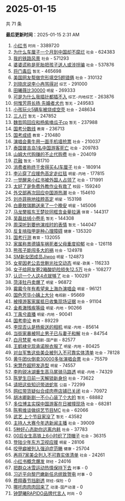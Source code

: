 # 2025-01-15

共 71 条


<!-- BEGIN -->

**最后更新时间**：2025-01-15 2:31 AM
1. [小红书](https://m.weibo.cn/search?containerid=100103type%3D1%26t%3D10%26q%3D%E5%B0%8F%E7%BA%A2%E4%B9%A6&stream_entry_id=31&isnewpage=1&extparam=seat%3D1%26cate%3D5001%26lcate%3D5001%26realpos%3D1%26flag%3D1%26q%3D%25E5%25B0%258F%25E7%25BA%25A2%25E4%25B9%25A6%26dgr%3D0%26pos%3D0%26band_rank%3D1%26filter_type%3Drealtimehot%26c_type%3D31%26stream_entry_id%3D31%26display_time%3D1736872157%26pre_seqid%3D17368721569800117446557) `时尚` - 3389720
2. [为什么车厘子一个月到中国却不腐烂](https://m.weibo.cn/search?containerid=100103type%3D1%26t%3D10%26q%3D%23%E4%B8%BA%E4%BB%80%E4%B9%88%E8%BD%A6%E5%8E%98%E5%AD%90%E4%B8%80%E4%B8%AA%E6%9C%88%E5%88%B0%E4%B8%AD%E5%9B%BD%E5%8D%B4%E4%B8%8D%E8%85%90%E7%83%82%23&stream_entry_id=31&isnewpage=1&extparam=seat%3D1%26cate%3D5001%26lcate%3D5001%26realpos%3D2%26flag%3D2%26q%3D%2523%25E4%25B8%25BA%25E4%25BB%2580%25E4%25B9%2588%25E8%25BD%25A6%25E5%258E%2598%25E5%25AD%2590%25E4%25B8%2580%25E4%25B8%25AA%25E6%259C%2588%25E5%2588%25B0%25E4%25B8%25AD%25E5%259B%25BD%25E5%258D%25B4%25E4%25B8%258D%25E8%2585%2590%25E7%2583%2582%2523%26dgr%3D0%26pos%3D1%26band_rank%3D2%26filter_type%3Drealtimehot%26c_type%3D31%26stream_entry_id%3D31%26display_time%3D1736872157%26pre_seqid%3D17368721569800117446557) `社会` - 624383
3. [我的铁路风景](https://m.weibo.cn/search?containerid=100103type%3D1%26t%3D10%26q%3D%23%E6%88%91%E7%9A%84%E9%93%81%E8%B7%AF%E9%A3%8E%E6%99%AF%23&stream_entry_id=31&isnewpage=1&extparam=seat%3D1%26cate%3D5001%26lcate%3D5001%26realpos%3D3%26flag%3D0%26q%3D%2523%25E6%2588%2591%25E7%259A%2584%25E9%2593%2581%25E8%25B7%25AF%25E9%25A3%258E%25E6%2599%25AF%2523%26dgr%3D0%26pos%3D2%26band_rank%3D3%26filter_type%3Drealtimehot%26c_type%3D31%26stream_entry_id%3D31%26display_time%3D1736872157%26pre_seqid%3D17368721569800117446557) `社会` - 571293
4. [婆婆谎称是死胎把孩子送人或涉拐骗](https://m.weibo.cn/search?containerid=100103type%3D1%26t%3D10%26q%3D%23%E5%A9%86%E5%A9%86%E8%B0%8E%E7%A7%B0%E6%98%AF%E6%AD%BB%E8%83%8E%E6%8A%8A%E5%AD%A9%E5%AD%90%E9%80%81%E4%BA%BA%E6%88%96%E6%B6%89%E6%8B%90%E9%AA%97%23&stream_entry_id=31&isnewpage=1&extparam=seat%3D1%26cate%3D5001%26lcate%3D5001%26realpos%3D4%26flag%3D1%26q%3D%2523%25E5%25A9%2586%25E5%25A9%2586%25E8%25B0%258E%25E7%25A7%25B0%25E6%2598%25AF%25E6%25AD%25BB%25E8%2583%258E%25E6%258A%258A%25E5%25AD%25A9%25E5%25AD%2590%25E9%2580%2581%25E4%25BA%25BA%25E6%2588%2596%25E6%25B6%2589%25E6%258B%2590%25E9%25AA%2597%2523%26dgr%3D0%26pos%3D3%26band_rank%3D4%26filter_type%3Drealtimehot%26c_type%3D31%26stream_entry_id%3D31%26display_time%3D1736872157%26pre_seqid%3D17368721569800117446557) `社会` - 537876
5. [将门毒后](https://m.weibo.cn/search?containerid=100103type%3D1%26t%3D10%26q%3D%E5%B0%86%E9%97%A8%E6%AF%92%E5%90%8E&stream_entry_id=31&isnewpage=1&extparam=seat%3D1%26cate%3D5001%26lcate%3D5001%26realpos%3D5%26flag%3D0%26q%3D%25E5%25B0%2586%25E9%2597%25A8%25E6%25AF%2592%25E5%2590%258E%26dgr%3D0%26pos%3D4%26band_rank%3D5%26filter_type%3Drealtimehot%26c_type%3D31%26stream_entry_id%3D31%26display_time%3D1736872157%26pre_seqid%3D17368721569800117446557) `暂无` - 465698
6. [美国网友帮做完形填空5题错俩](https://m.weibo.cn/search?containerid=100103type%3D1%26t%3D10%26q%3D%23%E7%BE%8E%E5%9B%BD%E7%BD%91%E5%8F%8B%E5%B8%AE%E5%81%9A%E5%AE%8C%E5%BD%A2%E5%A1%AB%E7%A9%BA5%E9%A2%98%E9%94%99%E4%BF%A9%23&stream_entry_id=31&isnewpage=1&extparam=seat%3D1%26cate%3D5001%26lcate%3D5001%26realpos%3D6%26flag%3D0%26q%3D%2523%25E7%25BE%258E%25E5%259B%25BD%25E7%25BD%2591%25E5%258F%258B%25E5%25B8%25AE%25E5%2581%259A%25E5%25AE%258C%25E5%25BD%25A2%25E5%25A1%25AB%25E7%25A9%25BA5%25E9%25A2%2598%25E9%2594%2599%25E4%25BF%25A9%2523%26dgr%3D0%26pos%3D5%26band_rank%3D6%26filter_type%3Drealtimehot%26c_type%3D31%26stream_entry_id%3D31%26display_time%3D1736872157%26pre_seqid%3D17368721569800117446557) `社会` - 310132
7. [刘晓庆说李小冉骂得对](https://m.weibo.cn/search?containerid=100103type%3D1%26t%3D10%26q%3D%23%E5%88%98%E6%99%93%E5%BA%86%E8%AF%B4%E6%9D%8E%E5%B0%8F%E5%86%89%E9%AA%82%E5%BE%97%E5%AF%B9%23&stream_entry_id=31&isnewpage=1&extparam=seat%3D1%26cate%3D5001%26lcate%3D5001%26realpos%3D7%26flag%3D0%26q%3D%2523%25E5%2588%2598%25E6%2599%2593%25E5%25BA%2586%25E8%25AF%25B4%25E6%259D%258E%25E5%25B0%258F%25E5%2586%2589%25E9%25AA%2582%25E5%25BE%2597%25E5%25AF%25B9%2523%26dgr%3D0%26pos%3D6%26band_rank%3D7%26filter_type%3Drealtimehot%26c_type%3D31%26stream_entry_id%3D31%26display_time%3D1736872157%26pre_seqid%3D17368721569800117446557) `综艺` - 291000
8. [田曦薇比30000](https://m.weibo.cn/search?containerid=100103type%3D1%26t%3D10%26q%3D%23%E7%94%B0%E6%9B%A6%E8%96%87%E6%AF%9430000%23&stream_entry_id=31&isnewpage=1&extparam=seat%3D1%26cate%3D5001%26lcate%3D5001%26realpos%3D8%26flag%3D0%26q%3D%2523%25E7%2594%25B0%25E6%259B%25A6%25E8%2596%2587%25E6%25AF%259430000%2523%26dgr%3D0%26pos%3D7%26band_rank%3D8%26filter_type%3Drealtimehot%26c_type%3D31%26stream_entry_id%3D31%26display_time%3D1736872157%26pre_seqid%3D17368721569800117446557) `明星` - 269333
9. [可是为什么我插针都插不入](https://m.weibo.cn/search?containerid=100103type%3D1%26t%3D10%26q%3D%23%E5%8F%AF%E6%98%AF%E4%B8%BA%E4%BB%80%E4%B9%88%E6%88%91%E6%8F%92%E9%92%88%E9%83%BD%E6%8F%92%E4%B8%8D%E5%85%A5%23&stream_entry_id=31&isnewpage=1&extparam=seat%3D1%26cate%3D5001%26lcate%3D5001%26realpos%3D31%26flag%3D1%26q%3D%2523%25E5%258F%25AF%25E6%2598%25AF%25E4%25B8%25BA%25E4%25BB%2580%25E4%25B9%2588%25E6%2588%2591%25E6%258F%2592%25E9%2592%2588%25E9%2583%25BD%25E6%258F%2592%25E4%25B8%258D%25E5%2585%25A5%2523%26dgr%3D0%26pos%3D30%26band_rank%3D31%26filter_type%3Drealtimehot%26c_type%3D31%26stream_entry_id%3D31%26display_time%3D1736872157%26pre_seqid%3D17368721569800117446557) `综艺-内地综艺` - 263876
10. [何惟芳蒋长扬 先婚者犬也](https://m.weibo.cn/search?containerid=100103type%3D1%26t%3D10%26q%3D%E4%BD%95%E6%83%9F%E8%8A%B3%E8%92%8B%E9%95%BF%E6%89%AC+%E5%85%88%E5%A9%9A%E8%80%85%E7%8A%AC%E4%B9%9F&stream_entry_id=31&isnewpage=1&extparam=seat%3D1%26cate%3D5001%26lcate%3D5001%26realpos%3D9%26flag%3D1%26q%3D%25E4%25BD%2595%25E6%2583%259F%25E8%258A%25B3%25E8%2592%258B%25E9%2595%25BF%25E6%2589%25AC%2520%25E5%2585%2588%25E5%25A9%259A%25E8%2580%2585%25E7%258A%25AC%25E4%25B9%259F%26dgr%3D0%26pos%3D8%26band_rank%3D9%26filter_type%3Drealtimehot%26c_type%3D31%26stream_entry_id%3D31%26display_time%3D1736872157%26pre_seqid%3D17368721569800117446557) `暂无` - 249583
11. [小孩玩火5辆车被烧成空壳](https://m.weibo.cn/search?containerid=100103type%3D1%26t%3D10%26q%3D%23%E5%B0%8F%E5%AD%A9%E7%8E%A9%E7%81%AB5%E8%BE%86%E8%BD%A6%E8%A2%AB%E7%83%A7%E6%88%90%E7%A9%BA%E5%A3%B3%23&stream_entry_id=31&isnewpage=1&extparam=seat%3D1%26cate%3D5001%26lcate%3D5001%26realpos%3D10%26flag%3D0%26q%3D%2523%25E5%25B0%258F%25E5%25AD%25A9%25E7%258E%25A9%25E7%2581%25AB5%25E8%25BE%2586%25E8%25BD%25A6%25E8%25A2%25AB%25E7%2583%25A7%25E6%2588%2590%25E7%25A9%25BA%25E5%25A3%25B3%2523%26dgr%3D0%26pos%3D9%26band_rank%3D10%26filter_type%3Drealtimehot%26c_type%3D31%26stream_entry_id%3D31%26display_time%3D1736872157%26pre_seqid%3D17368721569800117446557) `社会` - 248634
12. [三人行](https://m.weibo.cn/search?containerid=100103type%3D1%26t%3D10%26q%3D%E4%B8%89%E4%BA%BA%E8%A1%8C&stream_entry_id=31&isnewpage=1&extparam=seat%3D1%26cate%3D5001%26lcate%3D5001%26realpos%3D11%26flag%3D1%26q%3D%25E4%25B8%2589%25E4%25BA%25BA%25E8%25A1%258C%26dgr%3D0%26pos%3D10%26band_rank%3D11%26filter_type%3Drealtimehot%26c_type%3D31%26stream_entry_id%3D31%26display_time%3D1736872157%26pre_seqid%3D17368721569800117446557) `暂无` - 247852
13. [魏哲鸣回应和杨紫嗑瓜子cp](https://m.weibo.cn/search?containerid=100103type%3D1%26t%3D10%26q%3D%E9%AD%8F%E5%93%B2%E9%B8%A3%E5%9B%9E%E5%BA%94%E5%92%8C%E6%9D%A8%E7%B4%AB%E5%97%91%E7%93%9C%E5%AD%90cp&stream_entry_id=31&isnewpage=1&extparam=seat%3D1%26cate%3D5001%26lcate%3D5001%26realpos%3D12%26flag%3D1%26q%3D%25E9%25AD%258F%25E5%2593%25B2%25E9%25B8%25A3%25E5%259B%259E%25E5%25BA%2594%25E5%2592%258C%25E6%259D%25A8%25E7%25B4%25AB%25E5%2597%2591%25E7%2593%259C%25E5%25AD%2590cp%26dgr%3D0%26pos%3D11%26band_rank%3D12%26filter_type%3Drealtimehot%26c_type%3D31%26stream_entry_id%3D31%26display_time%3D1736872157%26pre_seqid%3D17368721569800117446557) `暂无` - 237988
14. [国考分数线](https://m.weibo.cn/search?containerid=100103type%3D1%26t%3D10%26q%3D%E5%9B%BD%E8%80%83%E5%88%86%E6%95%B0%E7%BA%BF&stream_entry_id=31&isnewpage=1&extparam=seat%3D1%26cate%3D5001%26lcate%3D5001%26realpos%3D13%26flag%3D1%26q%3D%25E5%259B%25BD%25E8%2580%2583%25E5%2588%2586%25E6%2595%25B0%25E7%25BA%25BF%26dgr%3D0%26pos%3D12%26band_rank%3D13%26filter_type%3Drealtimehot%26c_type%3D31%26stream_entry_id%3D31%26display_time%3D1736872157%26pre_seqid%3D17368721569800117446557) `教育` - 236713
15. [国考成绩](https://m.weibo.cn/search?containerid=100103type%3D1%26t%3D10%26q%3D%E5%9B%BD%E8%80%83%E6%88%90%E7%BB%A9&stream_entry_id=31&isnewpage=1&extparam=seat%3D1%26cate%3D5001%26lcate%3D5001%26realpos%3D14%26flag%3D0%26q%3D%25E5%259B%25BD%25E8%2580%2583%25E6%2588%2590%25E7%25BB%25A9%26dgr%3D0%26pos%3D13%26band_rank%3D14%26filter_type%3Drealtimehot%26c_type%3D31%26stream_entry_id%3D31%26display_time%3D1736872157%26pre_seqid%3D17368721569800117446557) `教育` - 210480
16. [演唱会黄牛用一面手机墙抢票](https://m.weibo.cn/search?containerid=100103type%3D1%26t%3D10%26q%3D%23%E6%BC%94%E5%94%B1%E4%BC%9A%E9%BB%84%E7%89%9B%E7%94%A8%E4%B8%80%E9%9D%A2%E6%89%8B%E6%9C%BA%E5%A2%99%E6%8A%A2%E7%A5%A8%23&stream_entry_id=31&isnewpage=1&extparam=seat%3D1%26cate%3D5001%26lcate%3D5001%26realpos%3D15%26flag%3D0%26q%3D%2523%25E6%25BC%2594%25E5%2594%25B1%25E4%25BC%259A%25E9%25BB%2584%25E7%2589%259B%25E7%2594%25A8%25E4%25B8%2580%25E9%259D%25A2%25E6%2589%258B%25E6%259C%25BA%25E5%25A2%2599%25E6%258A%25A2%25E7%25A5%25A8%2523%26dgr%3D0%26pos%3D14%26band_rank%3D15%26filter_type%3Drealtimehot%26c_type%3D31%26stream_entry_id%3D31%26display_time%3D1736872157%26pre_seqid%3D17368721569800117446557) `社会` - 210037
17. [泰国普吉岛1名中国游客死亡](https://m.weibo.cn/search?containerid=100103type%3D1%26t%3D10%26q%3D%23%E6%B3%B0%E5%9B%BD%E6%99%AE%E5%90%89%E5%B2%9B1%E5%90%8D%E4%B8%AD%E5%9B%BD%E6%B8%B8%E5%AE%A2%E6%AD%BB%E4%BA%A1%23&stream_entry_id=31&isnewpage=1&extparam=seat%3D1%26cate%3D5001%26lcate%3D5001%26realpos%3D16%26flag%3D1%26q%3D%2523%25E6%25B3%25B0%25E5%259B%25BD%25E6%2599%25AE%25E5%2590%2589%25E5%25B2%259B1%25E5%2590%258D%25E4%25B8%25AD%25E5%259B%25BD%25E6%25B8%25B8%25E5%25AE%25A2%25E6%25AD%25BB%25E4%25BA%25A1%2523%26dgr%3D0%26pos%3D15%26band_rank%3D16%26filter_type%3Drealtimehot%26c_type%3D31%26stream_entry_id%3D31%26display_time%3D1736872157%26pre_seqid%3D17368721569800117446557) `社会` - 209783
18. [山姆大代购赚的不止代购费](https://m.weibo.cn/search?containerid=100103type%3D1%26t%3D10%26q%3D%23%E5%B1%B1%E5%A7%86%E5%A4%A7%E4%BB%A3%E8%B4%AD%E8%B5%9A%E7%9A%84%E4%B8%8D%E6%AD%A2%E4%BB%A3%E8%B4%AD%E8%B4%B9%23&stream_entry_id=31&isnewpage=1&extparam=seat%3D1%26cate%3D5001%26lcate%3D5001%26realpos%3D17%26flag%3D0%26q%3D%2523%25E5%25B1%25B1%25E5%25A7%2586%25E5%25A4%25A7%25E4%25BB%25A3%25E8%25B4%25AD%25E8%25B5%259A%25E7%259A%2584%25E4%25B8%258D%25E6%25AD%25A2%25E4%25BB%25A3%25E8%25B4%25AD%25E8%25B4%25B9%2523%26dgr%3D0%26pos%3D16%26band_rank%3D17%26filter_type%3Drealtimehot%26c_type%3D31%26stream_entry_id%3D31%26display_time%3D1736872157%26pre_seqid%3D17368721569800117446557) `社会` - 204019
19. [花融](https://m.weibo.cn/search?containerid=100103type%3D1%26t%3D10%26q%3D%E8%8A%B1%E8%9E%8D&stream_entry_id=31&isnewpage=1&extparam=seat%3D1%26cate%3D5001%26lcate%3D5001%26realpos%3D18%26flag%3D1%26q%3D%25E8%258A%25B1%25E8%259E%258D%26dgr%3D0%26pos%3D17%26band_rank%3D18%26filter_type%3Drealtimehot%26c_type%3D31%26stream_entry_id%3D31%26display_time%3D1736872157%26pre_seqid%3D17368721569800117446557) `暂无` - 181710
20. [消费者称终于舍得买4J车厘子](https://m.weibo.cn/search?containerid=100103type%3D1%26t%3D10%26q%3D%23%E6%B6%88%E8%B4%B9%E8%80%85%E7%A7%B0%E7%BB%88%E4%BA%8E%E8%88%8D%E5%BE%97%E4%B9%B04J%E8%BD%A6%E5%8E%98%E5%AD%90%23&stream_entry_id=31&isnewpage=1&extparam=seat%3D1%26cate%3D5001%26lcate%3D5001%26realpos%3D19%26flag%3D1%26q%3D%2523%25E6%25B6%2588%25E8%25B4%25B9%25E8%2580%2585%25E7%25A7%25B0%25E7%25BB%2588%25E4%25BA%258E%25E8%2588%258D%25E5%25BE%2597%25E4%25B9%25B04J%25E8%25BD%25A6%25E5%258E%2598%25E5%25AD%2590%2523%26dgr%3D0%26pos%3D18%26band_rank%3D19%26filter_type%3Drealtimehot%26c_type%3D31%26stream_entry_id%3D31%26display_time%3D1736872157%26pre_seqid%3D17368721569800117446557) `社会` - 180914
21. [李沁穿了应援色高定走红毯](https://m.weibo.cn/search?containerid=100103type%3D1%26t%3D10%26q%3D%23%E6%9D%8E%E6%B2%81%E7%A9%BF%E4%BA%86%E5%BA%94%E6%8F%B4%E8%89%B2%E9%AB%98%E5%AE%9A%E8%B5%B0%E7%BA%A2%E6%AF%AF%23&stream_entry_id=31&isnewpage=1&extparam=seat%3D1%26cate%3D5001%26lcate%3D5001%26realpos%3D20%26flag%3D1%26q%3D%2523%25E6%259D%258E%25E6%25B2%2581%25E7%25A9%25BF%25E4%25BA%2586%25E5%25BA%2594%25E6%258F%25B4%25E8%2589%25B2%25E9%25AB%2598%25E5%25AE%259A%25E8%25B5%25B0%25E7%25BA%25A2%25E6%25AF%25AF%2523%26dgr%3D0%26pos%3D19%26band_rank%3D20%26filter_type%3Drealtimehot%26c_type%3D31%26stream_entry_id%3D31%26display_time%3D1736872157%26pre_seqid%3D17368721569800117446557) `明星-内地` - 177815
22. [一觉醒来小红书被外国人占领了](https://m.weibo.cn/search?containerid=100103type%3D1%26t%3D10%26q%3D%23%E4%B8%80%E8%A7%89%E9%86%92%E6%9D%A5%E5%B0%8F%E7%BA%A2%E4%B9%A6%E8%A2%AB%E5%A4%96%E5%9B%BD%E4%BA%BA%E5%8D%A0%E9%A2%86%E4%BA%86%23&stream_entry_id=31&isnewpage=1&extparam=seat%3D1%26cate%3D5001%26lcate%3D5001%26realpos%3D21%26flag%3D1%26q%3D%2523%25E4%25B8%2580%25E8%25A7%2589%25E9%2586%2592%25E6%259D%25A5%25E5%25B0%258F%25E7%25BA%25A2%25E4%25B9%25A6%25E8%25A2%25AB%25E5%25A4%2596%25E5%259B%25BD%25E4%25BA%25BA%25E5%258D%25A0%25E9%25A2%2586%25E4%25BA%2586%2523%26dgr%3D0%26pos%3D20%26band_rank%3D21%26filter_type%3Drealtimehot%26c_type%3D31%26stream_entry_id%3D31%26display_time%3D1736872157%26pre_seqid%3D17368721569800117446557) `社会` - 171991
23. [太好了是免费外教作业有救了](https://m.weibo.cn/search?containerid=100103type%3D1%26t%3D10%26q%3D%23%E5%A4%AA%E5%A5%BD%E4%BA%86%E6%98%AF%E5%85%8D%E8%B4%B9%E5%A4%96%E6%95%99%E4%BD%9C%E4%B8%9A%E6%9C%89%E6%95%91%E4%BA%86%23&stream_entry_id=31&isnewpage=1&extparam=seat%3D1%26cate%3D5001%26lcate%3D5001%26realpos%3D22%26flag%3D0%26q%3D%2523%25E5%25A4%25AA%25E5%25A5%25BD%25E4%25BA%2586%25E6%2598%25AF%25E5%2585%258D%25E8%25B4%25B9%25E5%25A4%2596%25E6%2595%2599%25E4%25BD%259C%25E4%25B8%259A%25E6%259C%2589%25E6%2595%2591%25E4%25BA%2586%2523%26dgr%3D0%26pos%3D21%26band_rank%3D22%26filter_type%3Drealtimehot%26c_type%3D31%26stream_entry_id%3D31%26display_time%3D1736872157%26pre_seqid%3D17368721569800117446557) `校园` - 159240
24. [外交部再次回应中国游热潮](https://m.weibo.cn/search?containerid=100103type%3D1%26t%3D10%26q%3D%23%E5%A4%96%E4%BA%A4%E9%83%A8%E5%86%8D%E6%AC%A1%E5%9B%9E%E5%BA%94%E4%B8%AD%E5%9B%BD%E6%B8%B8%E7%83%AD%E6%BD%AE%23&stream_entry_id=31&isnewpage=1&extparam=seat%3D1%26c_type%3D31%26q%3D%2523%25E5%25A4%2596%25E4%25BA%25A4%25E9%2583%25A8%25E5%2586%258D%25E6%25AC%25A1%25E5%259B%259E%25E5%25BA%2594%25E4%25B8%25AD%25E5%259B%25BD%25E6%25B8%25B8%25E7%2583%25AD%25E6%25BD%25AE%2523%26cate%3D5001%26realpos%3D8%26stream_entry_id%3D31%26band_rank%3D8%26flag%3D1%26dgr%3D0%26lcate%3D5001%26filter_type%3Drealtimehot%26pos%3D8%26display_time%3D1736875241%26pre_seqid%3D173687524117101172313143) `社会` - 154610
25. [刘亦菲拖地挂脖高定](https://m.weibo.cn/search?containerid=100103type%3D1%26t%3D10%26q%3D%23%E5%88%98%E4%BA%A6%E8%8F%B2%E6%8B%96%E5%9C%B0%E6%8C%82%E8%84%96%E9%AB%98%E5%AE%9A%23&stream_entry_id=31&isnewpage=1&extparam=seat%3D1%26cate%3D5001%26lcate%3D5001%26realpos%3D23%26flag%3D0%26q%3D%2523%25E5%2588%2598%25E4%25BA%25A6%25E8%258F%25B2%25E6%258B%2596%25E5%259C%25B0%25E6%258C%2582%25E8%2584%2596%25E9%25AB%2598%25E5%25AE%259A%2523%26dgr%3D0%26pos%3D22%26band_rank%3D23%26filter_type%3Drealtimehot%26c_type%3D31%26stream_entry_id%3D31%26display_time%3D1736872157%26pre_seqid%3D17368721569800117446557) `明星` - 153198
26. [白鹿敖瑞鹏送来了一个晚安](https://m.weibo.cn/search?containerid=100103type%3D1%26t%3D10%26q%3D%23%E7%99%BD%E9%B9%BF%E6%95%96%E7%91%9E%E9%B9%8F%E9%80%81%E6%9D%A5%E4%BA%86%E4%B8%80%E4%B8%AA%E6%99%9A%E5%AE%89%23&stream_entry_id=31&isnewpage=1&extparam=seat%3D1%26cate%3D5001%26lcate%3D5001%26realpos%3D24%26flag%3D1%26q%3D%2523%25E7%2599%25BD%25E9%25B9%25BF%25E6%2595%2596%25E7%2591%259E%25E9%25B9%258F%25E9%2580%2581%25E6%259D%25A5%25E4%25BA%2586%25E4%25B8%2580%25E4%25B8%25AA%25E6%2599%259A%25E5%25AE%2589%2523%26dgr%3D0%26pos%3D23%26band_rank%3D24%26filter_type%3Drealtimehot%26c_type%3D31%26stream_entry_id%3D31%26display_time%3D1736872157%26pre_seqid%3D17368721569800117446557) `明星` - 145006
27. [马龙樊振东王楚钦同框含金量拉满](https://m.weibo.cn/search?containerid=100103type%3D1%26t%3D10%26q%3D%23%E9%A9%AC%E9%BE%99%E6%A8%8A%E6%8C%AF%E4%B8%9C%E7%8E%8B%E6%A5%9A%E9%92%A6%E5%90%8C%E6%A1%86%E5%90%AB%E9%87%91%E9%87%8F%E6%8B%89%E6%BB%A1%23&stream_entry_id=31&isnewpage=1&extparam=seat%3D1%26cate%3D5001%26lcate%3D5001%26realpos%3D25%26flag%3D1%26q%3D%2523%25E9%25A9%25AC%25E9%25BE%2599%25E6%25A8%258A%25E6%258C%25AF%25E4%25B8%259C%25E7%258E%258B%25E6%25A5%259A%25E9%2592%25A6%25E5%2590%258C%25E6%25A1%2586%25E5%2590%25AB%25E9%2587%2591%25E9%2587%258F%25E6%258B%2589%25E6%25BB%25A1%2523%26dgr%3D0%26pos%3D24%26band_rank%3D25%26filter_type%3Drealtimehot%26c_type%3D31%26stream_entry_id%3D31%26display_time%3D1736872157%26pre_seqid%3D17368721569800117446557) `体育` - 144317
28. [吴磊丝绒小卷毛](https://m.weibo.cn/search?containerid=100103type%3D1%26t%3D10%26q%3D%E5%90%B4%E7%A3%8A%E4%B8%9D%E7%BB%92%E5%B0%8F%E5%8D%B7%E6%AF%9B&stream_entry_id=31&isnewpage=1&extparam=seat%3D1%26cate%3D5001%26lcate%3D5001%26realpos%3D26%26flag%3D1%26q%3D%25E5%2590%25B4%25E7%25A3%258A%25E4%25B8%259D%25E7%25BB%2592%25E5%25B0%258F%25E5%258D%25B7%25E6%25AF%259B%26dgr%3D0%26pos%3D25%26band_rank%3D26%26filter_type%3Drealtimehot%26c_type%3D31%26stream_entry_id%3D31%26display_time%3D1736872157%26pre_seqid%3D17368721569800117446557) `暂无` - 144308
29. [周深听到要他演戏时的表情](https://m.weibo.cn/search?containerid=100103type%3D1%26t%3D10%26q%3D%E5%91%A8%E6%B7%B1%E5%90%AC%E5%88%B0%E8%A6%81%E4%BB%96%E6%BC%94%E6%88%8F%E6%97%B6%E7%9A%84%E8%A1%A8%E6%83%85&stream_entry_id=31&isnewpage=1&extparam=seat%3D1%26cate%3D5001%26lcate%3D5001%26realpos%3D27%26flag%3D1%26q%3D%25E5%2591%25A8%25E6%25B7%25B1%25E5%2590%25AC%25E5%2588%25B0%25E8%25A6%2581%25E4%25BB%2596%25E6%25BC%2594%25E6%2588%258F%25E6%2597%25B6%25E7%259A%2584%25E8%25A1%25A8%25E6%2583%2585%26dgr%3D0%26pos%3D26%26band_rank%3D27%26filter_type%3Drealtimehot%26c_type%3D31%26stream_entry_id%3D31%26display_time%3D1736872157%26pre_seqid%3D17368721569800117446557) `暂无` - 144047
30. [反复啃指甲是种心理障碍](https://m.weibo.cn/search?containerid=100103type%3D1%26t%3D10%26q%3D%23%E5%8F%8D%E5%A4%8D%E5%95%83%E6%8C%87%E7%94%B2%E6%98%AF%E7%A7%8D%E5%BF%83%E7%90%86%E9%9A%9C%E7%A2%8D%23&stream_entry_id=31&isnewpage=1&extparam=seat%3D1%26cate%3D5001%26lcate%3D5001%26realpos%3D28%26flag%3D0%26q%3D%2523%25E5%258F%258D%25E5%25A4%258D%25E5%2595%2583%25E6%258C%2587%25E7%2594%25B2%25E6%2598%25AF%25E7%25A7%258D%25E5%25BF%2583%25E7%2590%2586%25E9%259A%259C%25E7%25A2%258D%2523%26dgr%3D0%26pos%3D27%26band_rank%3D28%26filter_type%3Drealtimehot%26c_type%3D31%26stream_entry_id%3D31%26display_time%3D1736872157%26pre_seqid%3D17368721569800117446557) `健康` - 135320
31. [国考行测](https://m.weibo.cn/search?containerid=100103type%3D1%26t%3D10%26q%3D%E5%9B%BD%E8%80%83%E8%A1%8C%E6%B5%8B&stream_entry_id=31&isnewpage=1&extparam=seat%3D1%26cate%3D5001%26lcate%3D5001%26realpos%3D29%26flag%3D1%26q%3D%25E5%259B%25BD%25E8%2580%2583%25E8%25A1%258C%25E6%25B5%258B%26dgr%3D0%26pos%3D28%26band_rank%3D29%26filter_type%3Drealtimehot%26c_type%3D31%26stream_entry_id%3D31%26display_time%3D1736872157%26pre_seqid%3D17368721569800117446557) `教育` - 132055
32. [家属称景德镇车祸死者父母重度抑郁](https://m.weibo.cn/search?containerid=100103type%3D1%26t%3D10%26q%3D%23%E5%AE%B6%E5%B1%9E%E7%A7%B0%E6%99%AF%E5%BE%B7%E9%95%87%E8%BD%A6%E7%A5%B8%E6%AD%BB%E8%80%85%E7%88%B6%E6%AF%8D%E9%87%8D%E5%BA%A6%E6%8A%91%E9%83%81%23&stream_entry_id=31&isnewpage=1&extparam=seat%3D1%26cate%3D5001%26lcate%3D5001%26realpos%3D30%26flag%3D0%26q%3D%2523%25E5%25AE%25B6%25E5%25B1%259E%25E7%25A7%25B0%25E6%2599%25AF%25E5%25BE%25B7%25E9%2595%2587%25E8%25BD%25A6%25E7%25A5%25B8%25E6%25AD%25BB%25E8%2580%2585%25E7%2588%25B6%25E6%25AF%258D%25E9%2587%258D%25E5%25BA%25A6%25E6%258A%2591%25E9%2583%2581%2523%26dgr%3D0%26pos%3D29%26band_rank%3D30%26filter_type%3Drealtimehot%26c_type%3D31%26stream_entry_id%3D31%26display_time%3D1736872157%26pre_seqid%3D17368721569800117446557) `社会` - 126118
33. [熊孩子能闯多大的祸](https://m.weibo.cn/search?containerid=100103type%3D1%26t%3D10%26q%3D%23%E7%86%8A%E5%AD%A9%E5%AD%90%E8%83%BD%E9%97%AF%E5%A4%9A%E5%A4%A7%E7%9A%84%E7%A5%B8%23&stream_entry_id=31&isnewpage=1&extparam=seat%3D1%26cate%3D5001%26lcate%3D5001%26realpos%3D32%26flag%3D1%26q%3D%2523%25E7%2586%258A%25E5%25AD%25A9%25E5%25AD%2590%25E8%2583%25BD%25E9%2597%25AF%25E5%25A4%259A%25E5%25A4%25A7%25E7%259A%2584%25E7%25A5%25B8%2523%26dgr%3D0%26pos%3D31%26band_rank%3D32%26filter_type%3Drealtimehot%26c_type%3D31%26stream_entry_id%3D31%26display_time%3D1736872157%26pre_seqid%3D17368721569800117446557) `社会` - 124978
34. [SM新女团成员Jiwoo](https://m.weibo.cn/search?containerid=100103type%3D1%26t%3D10%26q%3DSM%E6%96%B0%E5%A5%B3%E5%9B%A2%E6%88%90%E5%91%98Jiwoo&stream_entry_id=31&isnewpage=1&extparam=seat%3D1%26cate%3D5001%26lcate%3D5001%26realpos%3D33%26flag%3D0%26q%3DSM%25E6%2596%25B0%25E5%25A5%25B3%25E5%259B%25A2%25E6%2588%2590%25E5%2591%2598Jiwoo%26dgr%3D0%26pos%3D32%26band_rank%3D33%26filter_type%3Drealtimehot%26c_type%3D31%26stream_entry_id%3D31%26display_time%3D1736872157%26pre_seqid%3D17368721569800117446557) `明星` - 124873
35. [女星因老公去世删光社交动态](https://m.weibo.cn/search?containerid=100103type%3D1%26t%3D10%26q%3D%23%E5%A5%B3%E6%98%9F%E5%9B%A0%E8%80%81%E5%85%AC%E5%8E%BB%E4%B8%96%E5%88%A0%E5%85%89%E7%A4%BE%E4%BA%A4%E5%8A%A8%E6%80%81%23&stream_entry_id=31&isnewpage=1&extparam=seat%3D1%26cate%3D5001%26lcate%3D5001%26realpos%3D34%26flag%3D0%26q%3D%2523%25E5%25A5%25B3%25E6%2598%259F%25E5%259B%25A0%25E8%2580%2581%25E5%2585%25AC%25E5%258E%25BB%25E4%25B8%2596%25E5%2588%25A0%25E5%2585%2589%25E7%25A4%25BE%25E4%25BA%25A4%25E5%258A%25A8%25E6%2580%2581%2523%26dgr%3D0%26pos%3D33%26band_rank%3D34%26filter_type%3Drealtimehot%26c_type%3D31%26stream_entry_id%3D31%26display_time%3D1736872157%26pre_seqid%3D17368721569800117446557) `明星-欧美` - 116233
36. [女子给网友寄2箱酸奶险损失12.5万](https://m.weibo.cn/search?containerid=100103type%3D1%26t%3D10%26q%3D%23%E5%A5%B3%E5%AD%90%E7%BB%99%E7%BD%91%E5%8F%8B%E5%AF%842%E7%AE%B1%E9%85%B8%E5%A5%B6%E9%99%A9%E6%8D%9F%E5%A4%B112.5%E4%B8%87%23&stream_entry_id=31&isnewpage=1&extparam=seat%3D1%26cate%3D5001%26lcate%3D5001%26realpos%3D35%26flag%3D0%26q%3D%2523%25E5%25A5%25B3%25E5%25AD%2590%25E7%25BB%2599%25E7%25BD%2591%25E5%258F%258B%25E5%25AF%25842%25E7%25AE%25B1%25E9%2585%25B8%25E5%25A5%25B6%25E9%2599%25A9%25E6%258D%259F%25E5%25A4%25B112.5%25E4%25B8%2587%2523%26dgr%3D0%26pos%3D34%26band_rank%3D35%26filter_type%3Drealtimehot%26c_type%3D31%26stream_entry_id%3D31%26display_time%3D1736872157%26pre_seqid%3D17368721569800117446557) `社会` - 108277
37. [认识一个人这4点就够了](https://m.weibo.cn/search?containerid=100103type%3D1%26t%3D10%26q%3D%23%E8%AE%A4%E8%AF%86%E4%B8%80%E4%B8%AA%E4%BA%BA%E8%BF%994%E7%82%B9%E5%B0%B1%E5%A4%9F%E4%BA%86%23&stream_entry_id=31&isnewpage=1&extparam=seat%3D1%26cate%3D5001%26lcate%3D5001%26realpos%3D36%26flag%3D1%26q%3D%2523%25E8%25AE%25A4%25E8%25AF%2586%25E4%25B8%2580%25E4%25B8%25AA%25E4%25BA%25BA%25E8%25BF%25994%25E7%2582%25B9%25E5%25B0%25B1%25E5%25A4%259F%25E4%25BA%2586%2523%26dgr%3D0%26pos%3D35%26band_rank%3D36%26filter_type%3Drealtimehot%26c_type%3D31%26stream_entry_id%3D31%26display_time%3D1736872157%26pre_seqid%3D17368721569800117446557) `社会` - 100297
38. [菏泽牡丹卖爆了](https://m.weibo.cn/search?containerid=100103type%3D1%26t%3D10%26q%3D%23%E8%8F%8F%E6%B3%BD%E7%89%A1%E4%B8%B9%E5%8D%96%E7%88%86%E4%BA%86%23&stream_entry_id=31&isnewpage=1&extparam=seat%3D1%26cate%3D5001%26lcate%3D5001%26realpos%3D37%26flag%3D0%26q%3D%2523%25E8%258F%258F%25E6%25B3%25BD%25E7%2589%25A1%25E4%25B8%25B9%25E5%258D%2596%25E7%2588%2586%25E4%25BA%2586%2523%26dgr%3D0%26pos%3D36%26band_rank%3D37%26filter_type%3Drealtimehot%26c_type%3D31%26stream_entry_id%3D31%26display_time%3D1736872157%26pre_seqid%3D17368721569800117446557) `明星` - 96872
39. [霉霉今年有希望来上海办演唱会](https://m.weibo.cn/search?containerid=100103type%3D1%26t%3D10%26q%3D%23%E9%9C%89%E9%9C%89%E4%BB%8A%E5%B9%B4%E6%9C%89%E5%B8%8C%E6%9C%9B%E6%9D%A5%E4%B8%8A%E6%B5%B7%E5%8A%9E%E6%BC%94%E5%94%B1%E4%BC%9A%23&stream_entry_id=31&isnewpage=1&extparam=seat%3D1%26cate%3D5001%26lcate%3D5001%26realpos%3D38%26flag%3D0%26q%3D%2523%25E9%259C%2589%25E9%259C%2589%25E4%25BB%258A%25E5%25B9%25B4%25E6%259C%2589%25E5%25B8%258C%25E6%259C%259B%25E6%259D%25A5%25E4%25B8%258A%25E6%25B5%25B7%25E5%258A%259E%25E6%25BC%2594%25E5%2594%25B1%25E4%25BC%259A%2523%26dgr%3D0%26pos%3D37%26band_rank%3D38%26filter_type%3Drealtimehot%26c_type%3D31%26stream_entry_id%3D31%26display_time%3D1736872157%26pre_seqid%3D17368721569800117446557) `明星` - 96121
40. [国色芳华小姨上大分](https://m.weibo.cn/search?containerid=100103type%3D1%26t%3D10%26q%3D%E5%9B%BD%E8%89%B2%E8%8A%B3%E5%8D%8E%E5%B0%8F%E5%A7%A8%E4%B8%8A%E5%A4%A7%E5%88%86&stream_entry_id=31&isnewpage=1&extparam=seat%3D1%26cate%3D5001%26lcate%3D5001%26realpos%3D39%26flag%3D0%26q%3D%25E5%259B%25BD%25E8%2589%25B2%25E8%258A%25B3%25E5%258D%258E%25E5%25B0%258F%25E5%25A7%25A8%25E4%25B8%258A%25E5%25A4%25A7%25E5%2588%2586%26dgr%3D0%26pos%3D38%26band_rank%3D39%26filter_type%3Drealtimehot%26c_type%3D31%26stream_entry_id%3D31%26display_time%3D1736872157%26pre_seqid%3D17368721569800117446557) `电视剧` - 95669
41. [被撞游客家属抵日收集现场证据](https://m.weibo.cn/search?containerid=100103type%3D1%26t%3D10%26q%3D%23%E8%A2%AB%E6%92%9E%E6%B8%B8%E5%AE%A2%E5%AE%B6%E5%B1%9E%E6%8A%B5%E6%97%A5%E6%94%B6%E9%9B%86%E7%8E%B0%E5%9C%BA%E8%AF%81%E6%8D%AE%23&stream_entry_id=31&isnewpage=1&extparam=seat%3D1%26c_type%3D31%26q%3D%2523%25E8%25A2%25AB%25E6%2592%259E%25E6%25B8%25B8%25E5%25AE%25A2%25E5%25AE%25B6%25E5%25B1%259E%25E6%258A%25B5%25E6%2597%25A5%25E6%2594%25B6%25E9%259B%2586%25E7%258E%25B0%25E5%259C%25BA%25E8%25AF%2581%25E6%258D%25AE%2523%26cate%3D5001%26realpos%3D18%26stream_entry_id%3D31%26band_rank%3D18%26flag%3D1%26dgr%3D0%26lcate%3D5001%26filter_type%3Drealtimehot%26pos%3D18%26display_time%3D1736875241%26pre_seqid%3D173687524117101172313143) `社会` - 91104
42. [金希澈残疾等级](https://m.weibo.cn/search?containerid=100103type%3D1%26t%3D10%26q%3D%23%E9%87%91%E5%B8%8C%E6%BE%88%E6%AE%8B%E7%96%BE%E7%AD%89%E7%BA%A7%23&stream_entry_id=31&isnewpage=1&extparam=seat%3D1%26cate%3D5001%26lcate%3D5001%26realpos%3D40%26flag%3D0%26q%3D%2523%25E9%2587%2591%25E5%25B8%258C%25E6%25BE%2588%25E6%25AE%258B%25E7%2596%25BE%25E7%25AD%2589%25E7%25BA%25A7%2523%26dgr%3D0%26pos%3D39%26band_rank%3D40%26filter_type%3Drealtimehot%26c_type%3D31%26stream_entry_id%3D31%26display_time%3D1736872157%26pre_seqid%3D17368721569800117446557) `明星-内地` - 90266
43. [丁禹兮直播](https://m.weibo.cn/search?containerid=100103type%3D1%26t%3D10%26q%3D%23%E4%B8%81%E7%A6%B9%E5%85%AE%E7%9B%B4%E6%92%AD%23&stream_entry_id=31&isnewpage=1&extparam=seat%3D1%26cate%3D5001%26lcate%3D5001%26realpos%3D41%26flag%3D0%26q%3D%2523%25E4%25B8%2581%25E7%25A6%25B9%25E5%2585%25AE%25E7%259B%25B4%25E6%2592%25AD%2523%26dgr%3D0%26pos%3D40%26band_rank%3D41%26filter_type%3Drealtimehot%26c_type%3D31%26stream_entry_id%3D31%26display_time%3D1736872157%26pre_seqid%3D17368721569800117446557) `明星-内地` - 90041
44. [国考申论](https://m.weibo.cn/search?containerid=100103type%3D1%26t%3D10%26q%3D%E5%9B%BD%E8%80%83%E7%94%B3%E8%AE%BA&stream_entry_id=31&isnewpage=1&extparam=seat%3D1%26cate%3D5001%26lcate%3D5001%26realpos%3D42%26flag%3D0%26q%3D%25E5%259B%25BD%25E8%2580%2583%25E7%2594%25B3%25E8%25AE%25BA%26dgr%3D0%26pos%3D41%26band_rank%3D42%26filter_type%3Drealtimehot%26c_type%3D31%26stream_entry_id%3D31%26display_time%3D1736872157%26pre_seqid%3D17368721569800117446557) `教育` - 89229
45. [李现否认是杨紫送的相机](https://m.weibo.cn/search?containerid=100103type%3D1%26t%3D10%26q%3D%23%E6%9D%8E%E7%8E%B0%E5%90%A6%E8%AE%A4%E6%98%AF%E6%9D%A8%E7%B4%AB%E9%80%81%E7%9A%84%E7%9B%B8%E6%9C%BA%23&stream_entry_id=31&isnewpage=1&extparam=seat%3D1%26cate%3D5001%26lcate%3D5001%26realpos%3D43%26flag%3D0%26q%3D%2523%25E6%259D%258E%25E7%258E%25B0%25E5%2590%25A6%25E8%25AE%25A4%25E6%2598%25AF%25E6%259D%25A8%25E7%25B4%25AB%25E9%2580%2581%25E7%259A%2584%25E7%259B%25B8%25E6%259C%25BA%2523%26dgr%3D0%26pos%3D42%26band_rank%3D43%26filter_type%3Drealtimehot%26c_type%3D31%26stream_entry_id%3D31%26display_time%3D1736872157%26pre_seqid%3D17368721569800117446557) `明星-内地` - 85614
46. [当街家暴被呵止男子已与妻子和解](https://m.weibo.cn/search?containerid=100103type%3D1%26t%3D10%26q%3D%23%E5%BD%93%E8%A1%97%E5%AE%B6%E6%9A%B4%E8%A2%AB%E5%91%B5%E6%AD%A2%E7%94%B7%E5%AD%90%E5%B7%B2%E4%B8%8E%E5%A6%BB%E5%AD%90%E5%92%8C%E8%A7%A3%23&stream_entry_id=31&isnewpage=1&extparam=seat%3D1%26cate%3D5001%26band_rank%3D9%26stream_entry_id%3D31%26q%3D%2523%25E5%25BD%2593%25E8%25A1%2597%25E5%25AE%25B6%25E6%259A%25B4%25E8%25A2%25AB%25E5%2591%25B5%25E6%25AD%25A2%25E7%2594%25B7%25E5%25AD%2590%25E5%25B7%25B2%25E4%25B8%258E%25E5%25A6%25BB%25E5%25AD%2590%25E5%2592%258C%25E8%25A7%25A3%2523%26lcate%3D5001%26pos%3D10%26filter_type%3Drealtimehot%26realpos%3D9%26c_type%3D31%26dgr%3D0%26flag%3D1%26display_time%3D1736879480%26pre_seqid%3D173687948008601179050152) `社会` - 84754
47. [白月梵星](https://m.weibo.cn/search?containerid=100103type%3D1%26t%3D10%26q%3D%E7%99%BD%E6%9C%88%E6%A2%B5%E6%98%9F&stream_entry_id=31&isnewpage=1&extparam=seat%3D1%26cate%3D5001%26lcate%3D5001%26realpos%3D44%26flag%3D0%26q%3D%25E7%2599%25BD%25E6%259C%2588%25E6%25A2%25B5%25E6%2598%259F%26dgr%3D0%26pos%3D43%26band_rank%3D44%26filter_type%3Drealtimehot%26c_type%3D31%26stream_entry_id%3D31%26display_time%3D1736872157%26pre_seqid%3D17368721569800117446557) `电视剧-国产剧` - 82577
48. [王鹤棣兑现承诺脱衣服了](https://m.weibo.cn/search?containerid=100103type%3D1%26t%3D10%26q%3D%23%E7%8E%8B%E9%B9%A4%E6%A3%A3%E5%85%91%E7%8E%B0%E6%89%BF%E8%AF%BA%E8%84%B1%E8%A1%A3%E6%9C%8D%E4%BA%86%23&stream_entry_id=31&isnewpage=1&extparam=seat%3D1%26cate%3D5001%26lcate%3D5001%26realpos%3D45%26flag%3D0%26q%3D%2523%25E7%258E%258B%25E9%25B9%25A4%25E6%25A3%25A3%25E5%2585%2591%25E7%258E%25B0%25E6%2589%25BF%25E8%25AF%25BA%25E8%2584%25B1%25E8%25A1%25A3%25E6%259C%258D%25E4%25BA%2586%2523%26dgr%3D0%26pos%3D44%26band_rank%3D45%26filter_type%3Drealtimehot%26c_type%3D31%26stream_entry_id%3D31%26display_time%3D1736872157%26pre_seqid%3D17368721569800117446557) `明星-内地` - 80425
49. [对台军售这些美企被列入不可靠实体清单](https://m.weibo.cn/search?containerid=100103type%3D1%26t%3D10%26q%3D%23%E5%AF%B9%E5%8F%B0%E5%86%9B%E5%94%AE%E8%BF%99%E4%BA%9B%E7%BE%8E%E4%BC%81%E8%A2%AB%E5%88%97%E5%85%A5%E4%B8%8D%E5%8F%AF%E9%9D%A0%E5%AE%9E%E4%BD%93%E6%B8%85%E5%8D%95%23&stream_entry_id=31&isnewpage=1&extparam=seat%3D1%26cate%3D5001%26band_rank%3D10%26stream_entry_id%3D31%26q%3D%2523%25E5%25AF%25B9%25E5%258F%25B0%25E5%2586%259B%25E5%2594%25AE%25E8%25BF%2599%25E4%25BA%259B%25E7%25BE%258E%25E4%25BC%2581%25E8%25A2%25AB%25E5%2588%2597%25E5%2585%25A5%25E4%25B8%258D%25E5%258F%25AF%25E9%259D%25A0%25E5%25AE%259E%25E4%25BD%2593%25E6%25B8%2585%25E5%258D%2595%2523%26lcate%3D5001%26pos%3D11%26filter_type%3Drealtimehot%26realpos%3D10%26c_type%3D31%26dgr%3D0%26flag%3D1%26display_time%3D1736879480%26pre_seqid%3D173687948008601179050152) `社会` - 78128
50. [黄牛团伙倒卖30000多张演唱会票](https://m.weibo.cn/search?containerid=100103type%3D1%26t%3D10%26q%3D%23%E9%BB%84%E7%89%9B%E5%9B%A2%E4%BC%99%E5%80%92%E5%8D%9630000%E5%A4%9A%E5%BC%A0%E6%BC%94%E5%94%B1%E4%BC%9A%E7%A5%A8%23&stream_entry_id=31&isnewpage=1&extparam=seat%3D1%26cate%3D5001%26lcate%3D5001%26realpos%3D46%26flag%3D0%26q%3D%2523%25E9%25BB%2584%25E7%2589%259B%25E5%259B%25A2%25E4%25BC%2599%25E5%2580%2592%25E5%258D%259630000%25E5%25A4%259A%25E5%25BC%25A0%25E6%25BC%2594%25E5%2594%25B1%25E4%25BC%259A%25E7%25A5%25A8%2523%26dgr%3D0%26pos%3D45%26band_rank%3D46%26filter_type%3Drealtimehot%26c_type%3D31%26stream_entry_id%3D31%26display_time%3D1736872157%26pre_seqid%3D17368721569800117446557) `社会` - 75579
51. [宋慧乔超短发造型](https://m.weibo.cn/search?containerid=100103type%3D1%26t%3D10%26q%3D%23%E5%AE%8B%E6%85%A7%E4%B9%94%E8%B6%85%E7%9F%AD%E5%8F%91%E9%80%A0%E5%9E%8B%23&stream_entry_id=31&isnewpage=1&extparam=seat%3D1%26c_type%3D31%26q%3D%2523%25E5%25AE%258B%25E6%2585%25A7%25E4%25B9%2594%25E8%25B6%2585%25E7%259F%25AD%25E5%258F%2591%25E9%2580%25A0%25E5%259E%258B%2523%26cate%3D5001%26realpos%3D24%26stream_entry_id%3D31%26band_rank%3D24%26flag%3D1%26dgr%3D0%26lcate%3D5001%26filter_type%3Drealtimehot%26pos%3D24%26display_time%3D1736875241%26pre_seqid%3D173687524117101172313143) `明星` - 74557
52. [李昀锐冰湖重生高马尾骑马路透](https://m.weibo.cn/search?containerid=100103type%3D1%26t%3D10%26q%3D%23%E6%9D%8E%E6%98%80%E9%94%90%E5%86%B0%E6%B9%96%E9%87%8D%E7%94%9F%E9%AB%98%E9%A9%AC%E5%B0%BE%E9%AA%91%E9%A9%AC%E8%B7%AF%E9%80%8F%23&stream_entry_id=31&isnewpage=1&extparam=seat%3D1%26c_type%3D31%26q%3D%2523%25E6%259D%258E%25E6%2598%2580%25E9%2594%2590%25E5%2586%25B0%25E6%25B9%2596%25E9%2587%258D%25E7%2594%259F%25E9%25AB%2598%25E9%25A9%25AC%25E5%25B0%25BE%25E9%25AA%2591%25E9%25A9%25AC%25E8%25B7%25AF%25E9%2580%258F%2523%26cate%3D5001%26realpos%3D33%26stream_entry_id%3D31%26band_rank%3D33%26flag%3D1%26dgr%3D0%26lcate%3D5001%26filter_type%3Drealtimehot%26pos%3D33%26display_time%3D1736875241%26pre_seqid%3D173687524117101172313143) `明星-内地` - 74329
53. [陈梦生日前一天解锁新身份](https://m.weibo.cn/search?containerid=100103type%3D1%26t%3D10%26q%3D%23%E9%99%88%E6%A2%A6%E7%94%9F%E6%97%A5%E5%89%8D%E4%B8%80%E5%A4%A9%E8%A7%A3%E9%94%81%E6%96%B0%E8%BA%AB%E4%BB%BD%23&stream_entry_id=31&isnewpage=1&extparam=seat%3D1%26c_type%3D31%26q%3D%2523%25E9%2599%2588%25E6%25A2%25A6%25E7%2594%259F%25E6%2597%25A5%25E5%2589%258D%25E4%25B8%2580%25E5%25A4%25A9%25E8%25A7%25A3%25E9%2594%2581%25E6%2596%25B0%25E8%25BA%25AB%25E4%25BB%25BD%2523%26cate%3D5001%26realpos%3D25%26stream_entry_id%3D31%26band_rank%3D25%26flag%3D0%26dgr%3D0%26lcate%3D5001%26filter_type%3Drealtimehot%26pos%3D25%26display_time%3D1736875241%26pre_seqid%3D173687524117101172313143) `社会` - 73622
54. [请把这些知识带进蛇年](https://m.weibo.cn/search?containerid=100103type%3D1%26t%3D10%26q%3D%23%E8%AF%B7%E6%8A%8A%E8%BF%99%E4%BA%9B%E7%9F%A5%E8%AF%86%E5%B8%A6%E8%BF%9B%E8%9B%87%E5%B9%B4%23&stream_entry_id=31&isnewpage=1&extparam=seat%3D1%26cate%3D5001%26lcate%3D5001%26realpos%3D47%26flag%3D1%26q%3D%2523%25E8%25AF%25B7%25E6%258A%258A%25E8%25BF%2599%25E4%25BA%259B%25E7%259F%25A5%25E8%25AF%2586%25E5%25B8%25A6%25E8%25BF%259B%25E8%259B%2587%25E5%25B9%25B4%2523%26dgr%3D0%26pos%3D46%26band_rank%3D47%26filter_type%3Drealtimehot%26c_type%3D31%26stream_entry_id%3D31%26display_time%3D1736872157%26pre_seqid%3D17368721569800117446557) `公益` - 72299
55. [网红带货疑似合成肉卷店铺已关闭](https://m.weibo.cn/search?containerid=100103type%3D1%26t%3D10%26q%3D%23%E7%BD%91%E7%BA%A2%E5%B8%A6%E8%B4%A7%E7%96%91%E4%BC%BC%E5%90%88%E6%88%90%E8%82%89%E5%8D%B7%E5%BA%97%E9%93%BA%E5%B7%B2%E5%85%B3%E9%97%AD%23&stream_entry_id=31&isnewpage=1&extparam=seat%3D1%26cate%3D5001%26band_rank%3D12%26stream_entry_id%3D31%26q%3D%2523%25E7%25BD%2591%25E7%25BA%25A2%25E5%25B8%25A6%25E8%25B4%25A7%25E7%2596%2591%25E4%25BC%25BC%25E5%2590%2588%25E6%2588%2590%25E8%2582%2589%25E5%258D%25B7%25E5%25BA%2597%25E9%2593%25BA%25E5%25B7%25B2%25E5%2585%25B3%25E9%2597%25AD%2523%26lcate%3D5001%26pos%3D13%26filter_type%3Drealtimehot%26realpos%3D12%26c_type%3D31%26dgr%3D0%26flag%3D1%26display_time%3D1736879480%26pre_seqid%3D173687948008601179050152) `社会` - 70972
56. [胡冰卿新剧一不小心装了个大的](https://m.weibo.cn/search?containerid=100103type%3D1%26t%3D10%26q%3D%E8%83%A1%E5%86%B0%E5%8D%BF%E6%96%B0%E5%89%A7%E4%B8%80%E4%B8%8D%E5%B0%8F%E5%BF%83%E8%A3%85%E4%BA%86%E4%B8%AA%E5%A4%A7%E7%9A%84&stream_entry_id=31&isnewpage=1&extparam=seat%3D1%26cate%3D5001%26lcate%3D5001%26realpos%3D48%26flag%3D1%26q%3D%25E8%2583%25A1%25E5%2586%25B0%25E5%258D%25BF%25E6%2596%25B0%25E5%2589%25A7%25E4%25B8%2580%25E4%25B8%258D%25E5%25B0%258F%25E5%25BF%2583%25E8%25A3%2585%25E4%25BA%2586%25E4%25B8%25AA%25E5%25A4%25A7%25E7%259A%2584%26dgr%3D0%26pos%3D47%26band_rank%3D48%26filter_type%3Drealtimehot%26c_type%3D31%26stream_entry_id%3D31%26display_time%3D1736872157%26pre_seqid%3D17368721569800117446557) `暂无` - 68882
57. [多位博主实探中国游客在日被撞现场](https://m.weibo.cn/search?containerid=100103type%3D1%26t%3D10%26q%3D%23%E5%A4%9A%E4%BD%8D%E5%8D%9A%E4%B8%BB%E5%AE%9E%E6%8E%A2%E4%B8%AD%E5%9B%BD%E6%B8%B8%E5%AE%A2%E5%9C%A8%E6%97%A5%E8%A2%AB%E6%92%9E%E7%8E%B0%E5%9C%BA%23&stream_entry_id=31&isnewpage=1&extparam=seat%3D1%26cate%3D5001%26lcate%3D5001%26realpos%3D49%26flag%3D0%26q%3D%2523%25E5%25A4%259A%25E4%25BD%258D%25E5%258D%259A%25E4%25B8%25BB%25E5%25AE%259E%25E6%258E%25A2%25E4%25B8%25AD%25E5%259B%25BD%25E6%25B8%25B8%25E5%25AE%25A2%25E5%259C%25A8%25E6%2597%25A5%25E8%25A2%25AB%25E6%2592%259E%25E7%258E%25B0%25E5%259C%25BA%2523%26dgr%3D0%26pos%3D48%26band_rank%3D49%26filter_type%3Drealtimehot%26c_type%3D31%26stream_entry_id%3D31%26display_time%3D1736872157%26pre_seqid%3D17368721569800117446557) `社会` - 68281
58. [陈宥维谈做综艺节目MC](https://m.weibo.cn/search?containerid=100103type%3D1%26t%3D10%26q%3D%23%E9%99%88%E5%AE%A5%E7%BB%B4%E8%B0%88%E5%81%9A%E7%BB%BC%E8%89%BA%E8%8A%82%E7%9B%AEMC%23&stream_entry_id=31&isnewpage=1&extparam=seat%3D1%26cate%3D5001%26lcate%3D5001%26realpos%3D50%26flag%3D1%26q%3D%2523%25E9%2599%2588%25E5%25AE%25A5%25E7%25BB%25B4%25E8%25B0%2588%25E5%2581%259A%25E7%25BB%25BC%25E8%2589%25BA%25E8%258A%2582%25E7%259B%25AEMC%2523%26dgr%3D0%26pos%3D49%26band_rank%3D50%26filter_type%3Drealtimehot%26c_type%3D31%26stream_entry_id%3D31%26display_time%3D1736872157%26pre_seqid%3D17368721569800117446557) `社会` - 62066
59. [武艺 上个节目家没了](https://m.weibo.cn/search?containerid=100103type%3D1%26t%3D10%26q%3D%E6%AD%A6%E8%89%BA+%E4%B8%8A%E4%B8%AA%E8%8A%82%E7%9B%AE%E5%AE%B6%E6%B2%A1%E4%BA%86&stream_entry_id=31&isnewpage=1&extparam=seat%3D1%26c_type%3D31%26q%3D%25E6%25AD%25A6%25E8%2589%25BA%2520%25E4%25B8%258A%25E4%25B8%25AA%25E8%258A%2582%25E7%259B%25AE%25E5%25AE%25B6%25E6%25B2%25A1%25E4%25BA%2586%26cate%3D5001%26realpos%3D46%26stream_entry_id%3D31%26band_rank%3D46%26flag%3D0%26dgr%3D0%26lcate%3D5001%26filter_type%3Drealtimehot%26pos%3D46%26display_time%3D1736875241%26pre_seqid%3D173687524117101172313143) `暂无` - 43582
60. [主持人大赛今年选新闻主播](https://m.weibo.cn/search?containerid=100103type%3D1%26t%3D10%26q%3D%23%E4%B8%BB%E6%8C%81%E4%BA%BA%E5%A4%A7%E8%B5%9B%E4%BB%8A%E5%B9%B4%E9%80%89%E6%96%B0%E9%97%BB%E4%B8%BB%E6%92%AD%23&stream_entry_id=31&isnewpage=1&extparam=seat%3D1%26cate%3D5001%26band_rank%3D24%26stream_entry_id%3D31%26q%3D%2523%25E4%25B8%25BB%25E6%258C%2581%25E4%25BA%25BA%25E5%25A4%25A7%25E8%25B5%259B%25E4%25BB%258A%25E5%25B9%25B4%25E9%2580%2589%25E6%2596%25B0%25E9%2597%25BB%25E4%25B8%25BB%25E6%2592%25AD%2523%26lcate%3D5001%26pos%3D25%26filter_type%3Drealtimehot%26realpos%3D24%26c_type%3D31%26dgr%3D0%26flag%3D1%26display_time%3D1736879480%26pre_seqid%3D173687948008601179050152) `社会` - 39009
61. [5种好心态助你远离内耗](https://m.weibo.cn/search?containerid=100103type%3D1%26t%3D10%26q%3D%235%E7%A7%8D%E5%A5%BD%E5%BF%83%E6%80%81%E5%8A%A9%E4%BD%A0%E8%BF%9C%E7%A6%BB%E5%86%85%E8%80%97%23&stream_entry_id=31&isnewpage=1&extparam=seat%3D1%26c_type%3D31%26q%3D%25235%25E7%25A7%258D%25E5%25A5%25BD%25E5%25BF%2583%25E6%2580%2581%25E5%258A%25A9%25E4%25BD%25A0%25E8%25BF%259C%25E7%25A6%25BB%25E5%2586%2585%25E8%2580%2597%2523%26cate%3D5001%26realpos%3D49%26stream_entry_id%3D31%26band_rank%3D49%26flag%3D1%26dgr%3D0%26lcate%3D5001%26filter_type%3Drealtimehot%26pos%3D49%26display_time%3D1736875241%26pre_seqid%3D173687524117101172313143) `社会` - 37783
62. [00后女生高铁上6小时织了顶帽子](https://m.weibo.cn/search?containerid=100103type%3D1%26t%3D10%26q%3D%2300%E5%90%8E%E5%A5%B3%E7%94%9F%E9%AB%98%E9%93%81%E4%B8%8A6%E5%B0%8F%E6%97%B6%E7%BB%87%E4%BA%86%E9%A1%B6%E5%B8%BD%E5%AD%90%23&stream_entry_id=31&isnewpage=1&extparam=seat%3D1%26c_type%3D31%26q%3D%252300%25E5%2590%258E%25E5%25A5%25B3%25E7%2594%259F%25E9%25AB%2598%25E9%2593%2581%25E4%25B8%258A6%25E5%25B0%258F%25E6%2597%25B6%25E7%25BB%2587%25E4%25BA%2586%25E9%25A1%25B6%25E5%25B8%25BD%25E5%25AD%2590%2523%26cate%3D5001%26realpos%3D50%26stream_entry_id%3D31%26band_rank%3D50%26flag%3D1%26dgr%3D0%26lcate%3D5001%26filter_type%3Drealtimehot%26pos%3D50%26display_time%3D1736875241%26pre_seqid%3D173687524117101172313143) `社会` - 36315
63. [登陆少年东方卫视应援](https://m.weibo.cn/search?containerid=100103type%3D1%26t%3D10%26q%3D%23%E7%99%BB%E9%99%86%E5%B0%91%E5%B9%B4%E4%B8%9C%E6%96%B9%E5%8D%AB%E8%A7%86%E5%BA%94%E6%8F%B4%23&stream_entry_id=31&isnewpage=1&extparam=seat%3D1%26cate%3D5001%26band_rank%3D38%26stream_entry_id%3D31%26q%3D%2523%25E7%2599%25BB%25E9%2599%2586%25E5%25B0%2591%25E5%25B9%25B4%25E4%25B8%259C%25E6%2596%25B9%25E5%258D%25AB%25E8%25A7%2586%25E5%25BA%2594%25E6%258F%25B4%2523%26lcate%3D5001%26pos%3D39%26filter_type%3Drealtimehot%26realpos%3D38%26c_type%3D31%26dgr%3D0%26flag%3D1%26display_time%3D1736879480%26pre_seqid%3D173687948008601179050152) `明星` - 28106
64. [咬甲癖被列入强迫症范畴](https://m.weibo.cn/search?containerid=100103type%3D1%26t%3D10%26q%3D%23%E5%92%AC%E7%94%B2%E7%99%96%E8%A2%AB%E5%88%97%E5%85%A5%E5%BC%BA%E8%BF%AB%E7%97%87%E8%8C%83%E7%95%B4%23&stream_entry_id=31&isnewpage=1&extparam=seat%3D1%26cate%3D5001%26band_rank%3D46%26stream_entry_id%3D31%26q%3D%2523%25E5%2592%25AC%25E7%2594%25B2%25E7%2599%2596%25E8%25A2%25AB%25E5%2588%2597%25E5%2585%25A5%25E5%25BC%25BA%25E8%25BF%25AB%25E7%2597%2587%25E8%258C%2583%25E7%2595%25B4%2523%26lcate%3D5001%26pos%3D47%26filter_type%3Drealtimehot%26realpos%3D46%26c_type%3D31%26dgr%3D0%26flag%3D1%26display_time%3D1736879480%26pre_seqid%3D173687948008601179050152) `健康` - 25704
65. [再将7家美企列入不可靠实体清单](https://m.weibo.cn/search?containerid=100103type%3D1%26t%3D10%26q%3D%23%E5%86%8D%E5%B0%867%E5%AE%B6%E7%BE%8E%E4%BC%81%E5%88%97%E5%85%A5%E4%B8%8D%E5%8F%AF%E9%9D%A0%E5%AE%9E%E4%BD%93%E6%B8%85%E5%8D%95%23&stream_entry_id=31&isnewpage=1&extparam=seat%3D1%26cate%3D5001%26band_rank%3D49%26stream_entry_id%3D31%26q%3D%2523%25E5%2586%258D%25E5%25B0%25867%25E5%25AE%25B6%25E7%25BE%258E%25E4%25BC%2581%25E5%2588%2597%25E5%2585%25A5%25E4%25B8%258D%25E5%258F%25AF%25E9%259D%25A0%25E5%25AE%259E%25E4%25BD%2593%25E6%25B8%2585%25E5%258D%2595%2523%26lcate%3D5001%26pos%3D50%26filter_type%3Drealtimehot%26realpos%3D49%26c_type%3D31%26dgr%3D0%26flag%3D0%26display_time%3D1736879480%26pre_seqid%3D173687948008601179050152) `社会` - 24261
66. [小红书概念爆发](https://m.weibo.cn/search?containerid=100103type%3D1%26t%3D10%26q%3D%23%E5%B0%8F%E7%BA%A2%E4%B9%A6%E6%A6%82%E5%BF%B5%E7%88%86%E5%8F%91%23&stream_entry_id=31&isnewpage=1&extparam=seat%3D1%26cate%3D5001%26band_rank%3D50%26stream_entry_id%3D31%26q%3D%2523%25E5%25B0%258F%25E7%25BA%25A2%25E4%25B9%25A6%25E6%25A6%2582%25E5%25BF%25B5%25E7%2588%2586%25E5%258F%2591%2523%26lcate%3D5001%26pos%3D51%26filter_type%3Drealtimehot%26realpos%3D50%26c_type%3D31%26dgr%3D0%26flag%3D0%26display_time%3D1736879480%26pre_seqid%3D173687948008601179050152) `财经` - 24016
67. [把群众冰雪运动热情保持下去](https://m.weibo.cn/search?containerid=100103type%3D1%26t%3D10%26q%3D%23%E6%8A%8A%E7%BE%A4%E4%BC%97%E5%86%B0%E9%9B%AA%E8%BF%90%E5%8A%A8%E7%83%AD%E6%83%85%E4%BF%9D%E6%8C%81%E4%B8%8B%E5%8E%BB%23&stream_entry_id=51&isnewpage=1&extparam=seat%3D1%26q%3D%2523%25E6%258A%258A%25E7%25BE%25A4%25E4%25BC%2597%25E5%2586%25B0%25E9%259B%25AA%25E8%25BF%2590%25E5%258A%25A8%25E7%2583%25AD%25E6%2583%2585%25E4%25BF%259D%25E6%258C%2581%25E4%25B8%258B%25E5%258E%25BB%2523%26cate%3D10103%26pos%3D0%26filter_type%3Drealtimehot%26stream_entry_id%3D51%26c_type%3D51%26dgr%3D0%26display_time%3D1736872157%26pre_seqid%3D17368721569800117446557) `时事` - 0
68. [习近平向黎巴嫩新任总统致贺电](https://m.weibo.cn/search?containerid=100103type%3D1%26t%3D10%26q%3D%23%E4%B9%A0%E8%BF%91%E5%B9%B3%E5%90%91%E9%BB%8E%E5%B7%B4%E5%AB%A9%E6%96%B0%E4%BB%BB%E6%80%BB%E7%BB%9F%E8%87%B4%E8%B4%BA%E7%94%B5%23&stream_entry_id=51&isnewpage=1&extparam=seat%3D1%26c_type%3D51%26q%3D%2523%25E4%25B9%25A0%25E8%25BF%2591%25E5%25B9%25B3%25E5%2590%2591%25E9%25BB%258E%25E5%25B7%25B4%25E5%25AB%25A9%25E6%2596%25B0%25E4%25BB%25BB%25E6%2580%25BB%25E7%25BB%259F%25E8%2587%25B4%25E8%25B4%25BA%25E7%2594%25B5%2523%26dgr%3D0%26pos%3D0%26cate%3D10103%26filter_type%3Drealtimehot%26stream_entry_id%3D51%26display_time%3D1736875241%26pre_seqid%3D173687524117101172313143) `时事` - 0
69. [费翔春节挡剧透](https://m.weibo.cn/search?containerid=100103type%3D1%26t%3D10%26q%3D%23%E8%B4%B9%E7%BF%94%E6%98%A5%E8%8A%82%E6%8C%A1%E5%89%A7%E9%80%8F%23&stream_entry_id=31&isnewpage=1&extparam=seat%3D1%26c_type%3D31%26q%3D%2523%25E8%25B4%25B9%25E7%25BF%2594%25E6%2598%25A5%25E8%258A%2582%25E6%258C%25A1%25E5%2589%25A7%25E9%2580%258F%2523%26cate%3D5001%26stream_entry_id%3D31%26band_rank%3D4%26topic_ad%3D1%26dgr%3D0%26lcate%3D5001%26adid%3D272650%26is_ad_pos%3D1%26filter_type%3Drealtimehot%26pos%3D3%26display_time%3D1736875241%26pre_seqid%3D173687524117101172313143) `财经-保险` - 0
70. [哪吒肉肉肉回来了](https://m.weibo.cn/search?containerid=100103type%3D1%26t%3D10%26q%3D%23%E5%93%AA%E5%90%92%E8%82%89%E8%82%89%E8%82%89%E5%9B%9E%E6%9D%A5%E4%BA%86%23&stream_entry_id=31&isnewpage=1&extparam=seat%3D1%26cate%3D5001%26band_rank%3D4%26adid%3D272654%26topic_ad%3D1%26stream_entry_id%3D31%26is_ad_pos%3D1%26dgr%3D0%26lcate%3D5001%26pos%3D3%26c_type%3D31%26filter_type%3Drealtimehot%26q%3D%2523%25E5%2593%25AA%25E5%2590%2592%25E8%2582%2589%25E8%2582%2589%25E8%2582%2589%25E5%259B%259E%25E6%259D%25A5%25E4%25BA%2586%2523%26display_time%3D1736879480%26pre_seqid%3D173687948008601179050152) `动漫-国产动漫` - 0
71. [钟楚曦RAPIDO品牌代言人](https://m.weibo.cn/search?containerid=100103type%3D1%26t%3D10%26q%3D%23%E9%92%9F%E6%A5%9A%E6%9B%A6RAPIDO%E5%93%81%E7%89%8C%E4%BB%A3%E8%A8%80%E4%BA%BA%23&stream_entry_id=31&isnewpage=1&extparam=seat%3D1%26cate%3D5001%26band_rank%3D7%26adid%3D272651%26topic_ad%3D1%26stream_entry_id%3D31%26is_ad_pos%3D1%26dgr%3D0%26lcate%3D5001%26pos%3D7%26c_type%3D31%26filter_type%3Drealtimehot%26q%3D%2523%25E9%2592%259F%25E6%25A5%259A%25E6%259B%25A6RAPIDO%25E5%2593%2581%25E7%2589%258C%25E4%25BB%25A3%25E8%25A8%2580%25E4%25BA%25BA%2523%26display_time%3D1736879480%26pre_seqid%3D173687948008601179050152) `时尚` - 0

<!-- END -->

